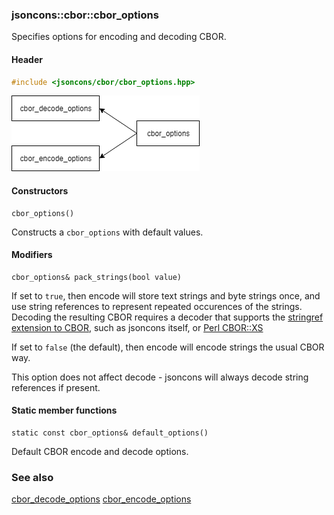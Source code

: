 ### jsoncons::cbor::cbor_options

Specifies options for encoding and decoding CBOR.

#### Header
```c++
#include <jsoncons/cbor/cbor_options.hpp>
```

![cbor_options](./diagrams/cbor_options.png)

#### Constructors

    cbor_options()
Constructs a `cbor_options` with default values. 

#### Modifiers

    cbor_options& pack_strings(bool value)

If set to `true`, then encode will store text strings and
byte strings once, and use string references to represent repeated occurences
of the strings. Decoding the resulting CBOR requires a decoder
that supports the 
[stringref extension to CBOR](http://cbor.schmorp.de/stringref), such as
jsoncons itself, or [Perl CBOR::XS](http://software.schmorp.de/pkg/CBOR-XS.html)

If set to `false` (the default), then encode
will encode strings the usual CBOR way. 

This option does not affect decode - jsoncons will always decode
string references if present.

#### Static member functions

    static const cbor_options& default_options()
Default CBOR encode and decode options.

### See also

[cbor_decode_options](cbor_decode_options.md)
[cbor_encode_options](cbor_encode_options.md)

